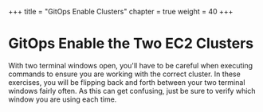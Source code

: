 +++
title = "GitOps Enable Clusters"
chapter = true
weight = 40
+++

# GitOps Enable the Two EC2 Clusters

With two terminal windows open, you'll have to be careful when executing commands to ensure you are working with the correct cluster. In these exercises, you will be flipping back and forth between your two terminal windows fairly often. As this can get confusing, just be sure to verify which window you are using each time.

